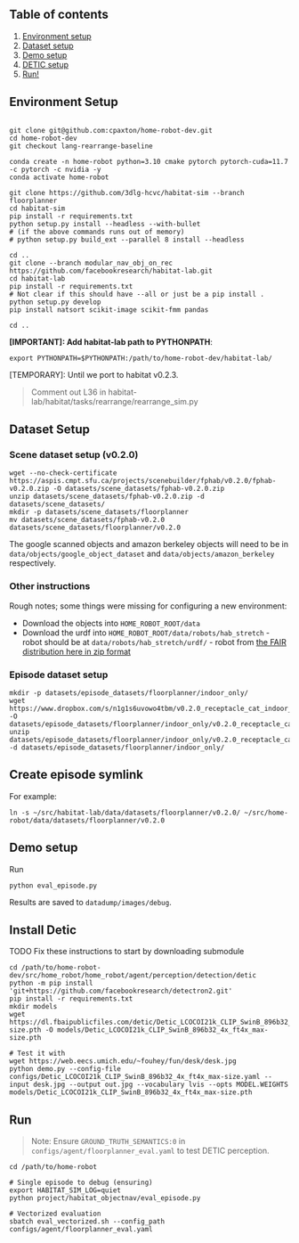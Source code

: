 ## Table of contents
   1. [Environment setup](#environment-setup)
   2. [Dataset setup](#dataset-setup)
   3. [Demo setup](#demo-setup)
   4. [DETIC setup](#install-detic)
   5. [Run!](#run)

## Environment Setup

```

git clone git@github.com:cpaxton/home-robot-dev.git
cd home-robot-dev
git checkout lang-rearrange-baseline

conda create -n home-robot python=3.10 cmake pytorch pytorch-cuda=11.7 -c pytorch -c nvidia -y
conda activate home-robot

git clone https://github.com/3dlg-hcvc/habitat-sim --branch floorplanner
cd habitat-sim
pip install -r requirements.txt
python setup.py install --headless --with-bullet
# (if the above commands runs out of memory) 
# python setup.py build_ext --parallel 8 install --headless

cd ..
git clone --branch modular_nav_obj_on_rec https://github.com/facebookresearch/habitat-lab.git
cd habitat-lab 
pip install -r requirements.txt
# Not clear if this should have --all or just be a pip install .
python setup.py develop
pip install natsort scikit-image scikit-fmm pandas

cd ..
```

**[IMPORTANT]: Add habitat-lab path to PYTHONPATH**:

```
export PYTHONPATH=$PYTHONPATH:/path/to/home-robot-dev/habitat-lab/
```

[TEMPORARY]: Until we port to habitat v0.2.3.

> Comment out L36 in habitat-lab/habitat/tasks/rearrange/rearrange_sim.py

## Dataset Setup

### Scene dataset setup (v0.2.0)

```
wget --no-check-certificate https://aspis.cmpt.sfu.ca/projects/scenebuilder/fphab/v0.2.0/fphab-v0.2.0.zip -O datasets/scene_datasets/fphab-v0.2.0.zip
unzip datasets/scene_datasets/fphab-v0.2.0.zip -d datasets/scene_datasets/
mkdir -p datasets/scene_datasets/floorplanner
mv datasets/scene_datasets/fphab-v0.2.0 datasets/scene_datasets/floorplanner/v0.2.0
```

The google scanned objects and amazon berkeley objects will need to be in `data/objects/google_object_dataset` and `data/objects/amazon_berkeley` respectively.

### Other instructions

Rough notes; some things were missing for configuring a new environment:
  - Download the objects into `HOME_ROBOT_ROOT/data`
  - Download the urdf into `HOME_ROBOT_ROOT/data/robots/hab_stretch` - robot should be at `data/robots/hab_stretch/urdf/` - robot from [the FAIR distribution here in zip format](http://dl.fbaipublicfiles.com/habitat/robots/hab_stretch_v1.0.zip)


### Episode dataset setup

```
mkdir -p datasets/episode_datasets/floorplanner/indoor_only/
wget https://www.dropbox.com/s/n1g1s6uvowo4tbm/v0.2.0_receptacle_cat_indoor_only_val.zip -O datasets/episode_datasets/floorplanner/indoor_only/v0.2.0_receptacle_cat_indoor_only_val.zip
unzip datasets/episode_datasets/floorplanner/indoor_only/v0.2.0_receptacle_cat_indoor_only_val.zip -d datasets/episode_datasets/floorplanner/indoor_only/
```

## Create episode symlink

For example:
```
ln -s ~/src/habitat-lab/data/datasets/floorplanner/v0.2.0/ ~/src/home-robot/data/datasets/floorplanner/v0.2.0
```


## Demo setup

Run
```
python eval_episode.py
```

Results are saved to `datadump/images/debug`.

## Install Detic
TODO Fix these instructions to start by downloading submodule
```
cd /path/to/home-robot-dev/src/home_robot/home_robot/agent/perception/detection/detic
python -m pip install 'git+https://github.com/facebookresearch/detectron2.git'
pip install -r requirements.txt
mkdir models
wget https://dl.fbaipublicfiles.com/detic/Detic_LCOCOI21k_CLIP_SwinB_896b32_4x_ft4x_max-size.pth -O models/Detic_LCOCOI21k_CLIP_SwinB_896b32_4x_ft4x_max-size.pth

# Test it with
wget https://web.eecs.umich.edu/~fouhey/fun/desk/desk.jpg
python demo.py --config-file configs/Detic_LCOCOI21k_CLIP_SwinB_896b32_4x_ft4x_max-size.yaml --input desk.jpg --output out.jpg --vocabulary lvis --opts MODEL.WEIGHTS models/Detic_LCOCOI21k_CLIP_SwinB_896b32_4x_ft4x_max-size.pth
```

## Run

> Note: Ensure `GROUND_TRUTH_SEMANTICS:0` in `configs/agent/floorplanner_eval.yaml` to test DETIC perception.

```
cd /path/to/home-robot

# Single episode to debug (ensuring)
export HABITAT_SIM_LOG=quiet
python project/habitat_objectnav/eval_episode.py

# Vectorized evaluation
sbatch eval_vectorized.sh --config_path configs/agent/floorplanner_eval.yaml
```

